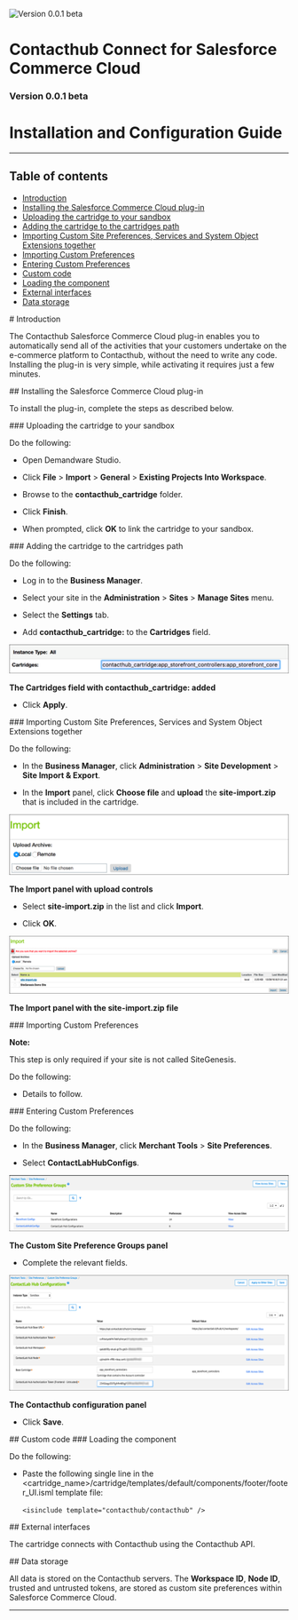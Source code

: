 ![Version 0.0.1 beta](https://img.shields.io/badge/version-0.0.1%20beta-0072bc.svg)

# Contacthub Connect for Salesforce Commerce Cloud  
### Version 0.0.1 beta  
# Installation and Configuration Guide  

----------

## Table of contents

- [Introduction](#Introduction)  
- [Installing the Salesforce Commerce Cloud plug-in](#InstallingPlugIn)  
- [Uploading the cartridge to your sandbox](#UploadingCartridge)  
- [Adding the cartridge to the cartridges path](#AddingCartridgeToPath)  
- [Importing Custom Site Preferences, Services and System Object Extensions together](#ImportingTogether)  
- [Importing Custom Preferences](#ImportingCustomPreferences)  
- [Entering Custom Preferences](#EnteringCustomPreferences)  
- [Custom code](#CustomCode)  
- [Loading the component](#LoadingComponent)  
- [External interfaces](#ExternalInterfaces)  
- [Data storage](#DataStorage)  

<a name="Introduction"/>  
# Introduction  

The Contacthub Salesforce Commerce Cloud plug-in enables you to automatically send all of the activities that your customers undertake on the e-commerce platform to Contacthub, without the need to write any code. Installing the plug-in is very simple, while activating it requires just a few minutes. 

<a name="InstallingPlugIn"/>  
## Installing the Salesforce Commerce Cloud plug-in

To install the plug-in, complete the steps as described below.  

<a name="UploadingCartridge"/>  
### Uploading the cartridge to your sandbox  

Do the following:  

- Open Demandware Studio.  

- Click **File** > **Import** > **General** > **Existing Projects Into Workspace**.  

- Browse to the **contacthub_cartridge** folder.  

- Click **Finish**.  

- When prompted, click **OK** to link the cartridge to your sandbox.  

<a name="AddingCartridgeToPath"/>
### Adding the cartridge to the cartridges path   

Do the following:  

- Log in to the **Business Manager**.  

- Select your site in the **Administration** > **Sites** > **Manage Sites** menu.  

- Select the **Settings** tab.  

- Add **contacthub_cartridge:** to the **Cartridges** field.  

![Cartridges Field](image/CartridgesField.png)  

**The Cartridges field with contacthub_cartridge: added**  

- Click **Apply**.  

<a name="ImportingTogether"/>
### Importing Custom Site Preferences, Services and System Object Extensions together  

Do the following:  

- In the **Business Manager**, click **Administration** > **Site Development** > **Site Import & Export**.  

- In the **Import** panel, click **Choose file** and **upload** the **site-import.zip** that is included in the cartridge.  

![Import Upload](image/Import1.png)  

**The Import panel with upload controls**  

- Select **site-import.zip** in the list and click **Import**.  

- Click **OK**.  

![Import Import](image/Import2.png)  

**The Import panel with the site-import.zip file**  

<a name="ImportingCustomPreferences"/>
### Importing Custom Preferences  

**Note:**  

This step is only required if your site is not called SiteGenesis.  

Do the following:  

- Details to follow.  

<a name="EnteringCustomPreferences"/>
### Entering Custom Preferences  

Do the following:  

- In the **Business Manager**, click **Merchant Tools** > **Site Preferences**.  

- Select **ContactLabHubConfigs**.  

![Custom Site](image/CustomSite.png)  

**The Custom Site Preference Groups panel**  

- Complete the relevant fields.  

![Contacthub Config](image/ChubConfig.png)  

**The Contacthub configuration panel**  

- Click **Save**.  

<a name="CustomCode"/>
## Custom code  

<a name="LoadingComponent"/>
### Loading the component  

Do the following:  

- Paste the following single line in the <cartridge_name>/cartridge/templates/default/components/footer/footer_UI.isml template file:  

    `<isinclude template="contacthub/contacthub" />`  

<a name="ExternalInterfaces"/>
## External interfaces  

The cartridge connects with Contacthub using the Contacthub API.

<a name="DataStorage"/>
## Data storage  

All data is stored on the Contacthub servers. The **Workspace ID**, **Node ID**, trusted and untrusted tokens, are stored as custom site preferences within Salesforce Commerce Cloud.

----------
